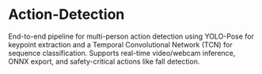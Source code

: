 # Action-Detection
End-to-end pipeline for multi-person action detection using YOLO-Pose for keypoint extraction and a Temporal Convolutional Network (TCN) for sequence classification. Supports real-time video/webcam inference, ONNX export, and safety-critical actions like fall detection.


